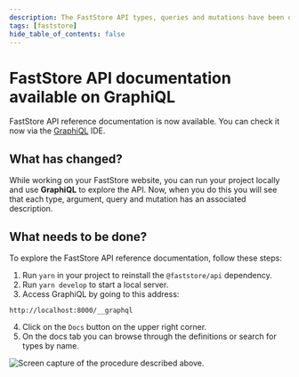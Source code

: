 ```yaml
---
description: The FastStore API types, queries and mutations have been documented. You can check it now via the GraphiQL IDE.
tags: [faststore]
hide_table_of_contents: false
---
```


# FastStore API documentation available on GraphiQL

FastStore API reference documentation is now available. You can check it now via the [GraphiQL](https://github.com/graphql/graphiql) IDE.

## What has changed?

While working on your FastStore website, you can run your project locally and use **GraphiQL** to explore the API. Now, when you do this you will see that each type, argument, query and mutation has an associated description.

## What needs to be done?

To explore the FastStore API reference documentation, follow these steps:
1. Run `yarn` in your project to reinstall the `@faststore/api` dependency.
2. Run `yarn develop` to start a local server.
3. Access GraphiQL by going to this address:
```
http://localhost:8000/__graphql
```
4. Click on the `Docs` button on the upper right corner.
5. On the docs tab you can browse through the definitions or search for types by name.

![Screen capture of the procedure described above.](https://vtexhelp.vtexassets.com/assets/docs/src/viewing%20docs%20in%20graphiql%2018052022___8e00bfb24dcfc4c7cddcd45bc0863c8a.gif)
